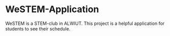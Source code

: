 # WeSTEM-Application
WeSTEM is a STEM-club in ALWIUT. This project is a helpful application for students to see their schedule.
